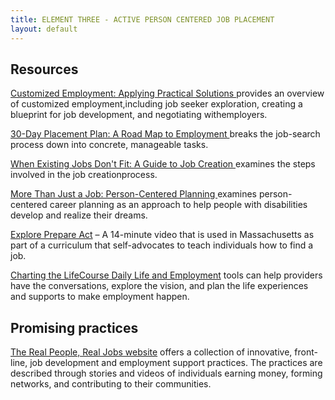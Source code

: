 ```yaml
---
title: ELEMENT THREE - ACTIVE PERSON CENTERED JOB PLACEMENT
layout: default
---
```


## Resources 

<p><a href="https://www.dol.gov/sites/dolgov/files/odep/pdf/2011cecm.pdf">Customized Employment: Applying Practical Solutions </a>provides an overview of customized employment,including job seeker exploration, creating a blueprint for job development, and negotiating withemployers.</p>
<p><a href="https://scholarworks.umb.edu/ici_institutebrief/8/">30-Day Placement Plan: A Road Map to Employment </a>breaks the job-search process down into concrete, manageable tasks.</p>
<p><a href="https://www.communityinclusion.org/article.php?article_id=126&type=topic&id=3">When Existing Jobs Don't Fit: A Guide to Job Creation </a>examines the steps involved in the job creationprocess.</p>
<p><a href="https://www.communityinclusion.org/article.php?article_id=16">More Than Just a Job: Person-Centered Planning </a>examines person-centered career planning as an approach to help people with disabilities develop and realize their dreams.</p>
<p><a href="http://www.exploreprepareact.org/">Explore Prepare Act</a> &ndash; A 14-minute video that is used in Massachusetts as part of a curriculum that self-advocates to teach individuals how to find a job.</p>
<p><a href="https://www.lifecoursetools.com/lifecourse-library/exploring-the-life-domains/daily-life-and-employment/">Charting the LifeCourse Daily Life and Employment</a> tools can help providers have the conversations, explore the vision, and plan the life experiences and supports to make employment happen.</p>

## Promising practices 
<p><a href="https://www.thinkwork.org/project/real-work-stories">The Real People, Real Jobs website</a> offers a collection of innovative, front-line, job development and employment support practices. The practices are described through stories and videos of individuals earning money, forming networks, and contributing to their communities. 

